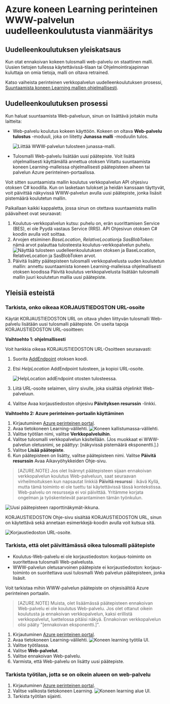 <properties
    pageTitle="Vianmääritys Azure koneen Learning perinteinen WWW-palvelun Retraining | Microsoft Azure"
    description="Tunnistaa ja korjata yleisiä ongelmia levykiintiötietoja, kun ovat käsittää mallin Azure koneen Learning-ohjelman Web-palveluun."
    services="machine-learning"
    documentationCenter=""
    authors="VDonGlover"
   manager="raymondl"
    editor=""/>

<tags
    ms.service="machine-learning"
    ms.workload="data-services"
    ms.tgt_pltfrm="na"
    ms.devlang="na"
    ms.topic="article"
    ms.date="10/05/2016"
    ms.author="v-donglo"/>

# <a name="troubleshooting-the-retraining-of-an-azure-machine-learning-classic-web-service"></a>Azure koneen Learning perinteinen WWW-palvelun uudelleenkoulutusta vianmääritys

## <a name="retraining-overview"></a>Uudelleenkoulutuksen yleiskatsaus

Kun otat ennakoivan kokeen tulosmalli web-palvelu on staattinen malli. Uusien tietojen tullessa käytettävissä-tilaan tai Ohjelmointirajapinnan kuluttaja on omia tietoja, malli on oltava retrained. 

Katso vaiheista perinteinen verkkopalvelun uudelleenkoulutuksen prosessi, [Suuntaamista koneen Learning mallien ohjelmallisesti](machine-learning-retrain-models-programmatically.md).

## <a name="retraining-process"></a>Uudelleenkoulutuksen prosessi

Kun haluat suuntaamista Web-palveluun, sinun on lisättävä joitakin muita laitteita:

* Web-palvelu koulutus kokeen käyttöön. Kokeen on oltava **Web-palvelu tulostus** -moduuli, joka on liitetty **Junassa malli** -moduulin tulos.  

    ![Liittää WWW-palvelun tulosteen junassa-malli.][image1]

* Tulosmalli Web-palvelu lisätään uusi päätepiste.  Voit lisätä ohjelmallisesti käyttämällä annettua otoksen Viitattu suuntaamista koneen Learning-malleissa ohjelmallisesti päätepisteen aiheen tai palvelun Azure perinteinen-portaalissa.

Voit sitten suuntaamista mallin koulutus verkkopalvelun API ohjesivu otoksen C# koodilla. Kun on lasketaan tulokset ja heidän kanssaan täyttyvät, voit päivittää näkyvissä WWW-palvelun avulla uusi päätepiste, jonka lisäsit pistemäärä koulutetun mallin.

Paikallaan kaikki kappaletta, jossa sinun on otettava suuntaamista mallin päävaiheet ovat seuraavat:

1.  Koulutus-verkkopalvelun kutsu: puhelu on, erän suorittamisen Service (BES), ei ole Pyydä vastaus Service (RRS). API Ohjesivun otoksen C# koodin avulla voit soittaa. 
2.  Arvojen etsiminen *BaseLocation*, *RelativeLocation*ja *SasBlobToken*: nämä arvot palauttaa tulosteesta koulutus-verkkopalvelun puhelu. 
      ![Näyttää tulosteen uudelleenkoulutuksen otoksen ja BaseLocation, RelativeLocation ja SasBlobToken arvot.][image6]
3.  Päivitä lisätty päätepisteen tulosmalli verkkopalvelusta uuden koulutetun mallin: annettu suuntaamista koneen Learning-malleissa ohjelmallisesti otoksen koodissa Päivitä koulutus verkkopalvelusta lisätään tulosmalli mallin juuri koulutetun mallia uusi päätepiste.

## <a name="common-obstacles"></a>Yleisiä esteistä

### <a name="check-to-see-if-you-have-the-correct-patch-url"></a>Tarkista, onko oikeaa KORJAUSTIEDOSTON URL-osoite

Käytät KORJAUSTIEDOSTON URL on oltava yhden liittyvän tulosmalli Web-palvelu lisätään uusi tulosmalli päätepiste. On useita tapoja KORJAUSTIEDOSTON URL-osoitteen:

**Vaihtoehto 1: ohjelmallisesti**

Voit hankkia oikeaa KORJAUSTIEDOSTON URL-Osoitteen seuraavasti:

1.  Suorita [AddEndpoint](https://github.com/raymondlaghaeian/AML_EndpointMgmt/blob/master/Program.cs) otoksen koodi.
2.  Etsi *HelpLocation* AddEndpoint tulosteen, ja kopioi URL-osoite.

    ![HelpLocation addEndpoint otosten tulosteessa.][image2]

3.  Liitä URL-osoite selaimen, siirry sivulle, joka sisältää ohjelinkit Web-palveluun.
4.  Valitse Avaa korjaustiedoston ohjesivu **Päivityksen resurssin** -linkki.

**Vaihtoehto 2: Azure perinteinen-portaalin käyttäminen**

1.  Kirjautuminen [Azure perinteinen portal](https://manage.windowsazure.com).
2.  Avaa tietokoneen Learning-välilehti. 
     ![Koneen kallistumassa-välilehti.][image4]
3.  Valitse työtilan nimi, valitse **Verkkopalveluihin**.
4.  Valitse tulosmalli verkkopalvelun käsitellään. (Jos muokkaat ei WWW-palvelun oletusnimi, se päättyy: [näkyvissä pistemäärä eksponentti.].)
5.  Valitse **Lisää päätepiste**.
6.  Kun päätepisteen on lisätty, valitse päätepisteen nimi. Valitse **Päivitä resurssin** Avaa Aikavyöhykkeiden Ohje-sivu.

>[AZURE.NOTE] Jos olet lisännyt päätepisteen sijaan ennakoivan verkkopalvelun koulutus Web-palveluun, saat seuraavan virheilmoituksen kun napsautat linkkiä **Päivitä resurssi** : ikävä Kyllä, mutta tämä toiminto ei ole tuettu tai käytettävissä tässä kontekstissa. Web-palvelu on resursseja ei voi päivittää. Yritämme korjata ongelman ja työskentelevät parantaminen tämän työnkulun.

![Uusi päätepisteen raporttinäkymät-ikkuna.][image3]

KORJAUSTIEDOSTON Ohje-sivu sisältää KORJAUSTIEDOSTON URL, sinun on käytettävä sekä annetaan esimerkkejä-koodin avulla voit kutsua sitä.

![Korjaustiedoston URL-osoite.][image5]

### <a name="check-to-see-that-you-are-updating-the-correct-scoring-endpoint"></a>Tarkista, että olet päivittämässä oikea tulosmalli päätepiste

* Koulutus-Web-palvelu ei ole korjaustiedoston: korjaus-toiminto on suoritettava tulosmalli Web-palvelusta.
* WWW-palvelun oletusarvoinen päätepiste ei korjaustiedoston: korjaus-toiminto on suoritettava uusi tulosmalli Web palvelun päätepisteen, jonka lisäsit.

Voit tarkistaa mihin WWW-palvelun päätepiste on ohjesisältöä Azure perinteinen portaalin. 

>[AZURE.NOTE] Muista, olet lisäämässä päätepisteen ennakoivan Web-palvelu ei ole koulutus Web-palvelu. Jos olet ottanut oikein koulutusta ja ennakoivan verkkopalvelun, kaksi erillistä verkkopalvelut, luettelossa pitäisi näkyä. Ennakoivan verkkopalvelun olisi pääty "[ennakoivan eksponentti.]".

1.  Kirjautuminen [Azure perinteinen portal](https://manage.windowsazure.com).
2.  Avaa tietokoneen Learning-välilehti. 
     ![Koneen learning työtila UI.][image4]
3.  Valitse työtilassa.
4.  Valitse **Web-palvelut**.
5.  Valitse ennakoivan Web-palvelu.
6.  Varmista, että Web-palvelu on lisätty uusi päätepiste.

### <a name="check-the-workspace-that-your-web-service-is-in-to-ensure-it-is-in-the-correct-region"></a>Tarkista työtilan, jotta se on oikein alueen on web-palvelu

1.  Kirjautuminen [Azure perinteinen portal](https://manage.windowsazure.com).
2.  Valitse valikosta tietokoneen Learning.
      ![Koneen learning alue UI.][image4]
3.  Tarkista työtilan sijainti.

<!-- Image Links -->

[image1]: ./media/machine-learning-troubleshooting-retraining-a-model/ml-studio-tm-connnected-to-web-service-out.png
[image2]: ./media/machine-learning-troubleshooting-retraining-a-model/addEndpoint-output.png
[image3]: ./media/machine-learning-troubleshooting-retraining-a-model/azure-portal-update-resource.png
[image4]: ./media/machine-learning-troubleshooting-retraining-a-model/azure-portal-machine-learning-tab.png
[image5]: ./media/machine-learning-troubleshooting-retraining-a-model/ml-help-page-patch-url.png
[image6]: ./media/machine-learning-troubleshooting-retraining-a-model/retraining-output.png
[image7]: ./media/machine-learning-troubleshooting-retraining-a-model/web-services-tab.png